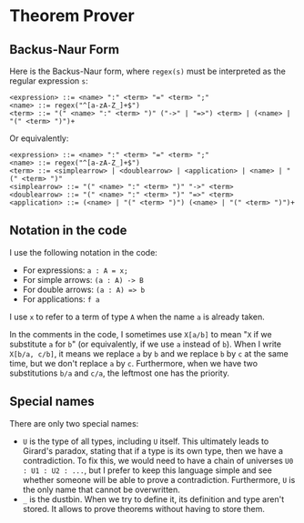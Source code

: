 # Theorem Prover

## Backus-Naur Form
Here is the Backus-Naur form, where `regex(s)` must be interpreted as the regular expression `s`:
```
<expression> ::= <name> ":" <term> "=" <term> ";"
<name> ::= regex("^[a-zA-Z_]+$")
<term> ::= "(" <name> ":" <term> ")" ("->" | "=>") <term> | (<name> | "(" <term> ")")+
```

Or equivalently:
```
<expression> ::= <name> ":" <term> "=" <term> ";"
<name> ::= regex("^[a-zA-Z_]+$")
<term> ::= <simplearrow> | <doublearrow> | <application> | <name> | "(" <term> ")"
<simplearrow> ::= "(" <name> ":" <term> ")" "->" <term>
<doublearrow> ::= "(" <name> ":" <term> ")" "=>" <term>
<application> ::= (<name> | "(" <term> ")") (<name> | "(" <term> ")")+
```

## Notation in the code
I use the following notation in the code:
- For expressions: `a : A = x;`
- For simple arrows: `(a : A) -> B`
- For double arrows: `(a : A) => b`
- For applications: `f a`

I use `x` to refer to a term of type `A` when the name `a` is already taken.

In the comments in the code, I sometimes use `X[a/b]` to mean "`X` if we substitute `a` for `b`" (or equivalently, if we use `a` instead of `b`). When I write `X[b/a, c/b]`, it means we replace `a` by `b` and we replace `b` by `c` at the same time, but we don't replace `a` by `c`. Furthermore, when we have two substitutions `b/a` and `c/a`, the leftmost one has the priority.

## Special names
There are only two special names:
- `U` is the type of all types, including `U` itself. This ultimately leads to Girard's paradox, stating that if a type is its own type, then we have a contradiction. To fix this, we would need to have a chain of universes `U0 : U1 : U2 : ...`, but I prefer to keep this language simple and see whether someone will be able to prove a contradiction. Furthermore, `U` is the only name that cannot be overwritten.
- `_` is the dustbin. When we try to define it, its definition and type aren't stored. It allows to prove theorems without having to store them.
